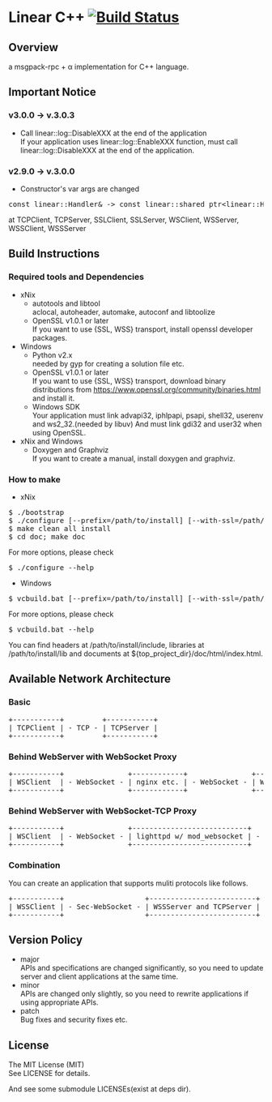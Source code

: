 # Linear C++ [![Build Status](https://travis-ci.org/linear-rpc/linear-cpp.svg?branch=master)](https://travis-ci.org/linear-rpc/linear-cpp)

## Overview

a msgpack-rpc + α implementation for C++ language.

## Important Notice
### v3.0.0 -> v.3.0.3
* Call linear::log::DisableXXX at the end of the application<br>
If your application uses linear::log::EnableXXX function, must call linear::log::DisableXXX at the end of the application. 

### v2.9.0 -> v.3.0.0
* Constructor's var args are changed<br>
<pre class="fragment">
const linear::Handler& -&gt; const linear::shared_ptr&lt;linear::Handler&gt;&
</pre>
at TCPClient, TCPServer, SSLClient, SSLServer, WSClient, WSServer, WSSClient, WSSServer

## Build Instructions
### Required tools and Dependencies
* xNix
  * autotools and libtool<br>
    aclocal, autoheader, automake, autoconf and libtoolize
  * OpenSSL v1.0.1 or later<br>
    If you want to use {SSL, WSS} transport,
    install openssl developer packages.
* Windows
  * Python v2.x<br>
    needed by gyp for creating a solution file etc.<br>
  * OpenSSL v1.0.1 or later<br>
    If you want to use {SSL, WSS} transport,
    download binary distributions from https://www.openssl.org/community/binaries.html and install it.<br>
  * Windows SDK<br>
    Your application must link advapi32, iphlpapi, psapi, shell32, userenv and ws2_32.(needed by libuv)
    And must link gdi32 and user32 when using OpenSSL.
* xNix and Windows
  * Doxygen and Graphviz<br>
    If you want to create a manual, install doxygen and graphviz.

### How to make
* xNix<br>
<pre class="fragment">
$ ./bootstrap
$ ./configure [--prefix=/path/to/install] [--with-ssl=/path/to/OpenSSL]
$ make clean all install
$ cd doc; make doc
</pre>
For more options, please check
<pre class="fragment">
$ ./configure --help
</pre>
* Windows<br>
<pre class="fragment">
$ vcbuild.bat [--prefix=/path/to/install] [--with-ssl=/path/to/OpenSSL] [shared]
</pre>
For more options, please check
<pre class="fragment">
$ vcbuild.bat --help
</pre>
You can find headers at /path/to/install/include,
libraries at /path/to/install/lib
and documents at ${top\_project\_dir}/doc/html/index.html.<br>

## Available Network Architecture
### Basic
<pre class="fragment">
+-----------+         +-----------+
| TCPClient | - TCP - | TCPServer |
+-----------+         +-----------+
</pre>

### Behind WebServer with WebSocket Proxy
<pre class="fragment">
+-----------+               +------------+               +----------+
| WSClient  | - WebSocket - | nginx etc. | - WebSocket - | WSServer |
+-----------+               +------------+               +----------+
</pre>

### Behind WebServer with WebSocket-TCP Proxy
<pre class="fragment">
+-----------+               +---------------------------+         +-----------+
| WSClient  | - WebSocket - | lighttpd w/ mod_websocket | - TCP - | TCPServer |
+-----------+               +---------------------------+         +-----------+
</pre>

### Combination
You can create an application that supports muliti protocols like follows.
<pre class="fragment">
+-----------+                   +-------------------------+         +-----------+
| WSSClient | - Sec-WebSocket - | WSSServer and TCPServer | - TCP - | TCPClient |
+-----------+                   +-------------------------+         +-----------+
</pre>

## Version Policy
* major<br>
  APIs and specifications are changed significantly,
  so you need to update server and client applications at the same time.
* minor<br>
  APIs are changed only slightly,
  so you need to rewrite applications if using appropriate APIs.
* patch<br>
  Bug fixes and security fixes etc.

## License
The MIT License (MIT)  
See LICENSE for details.  

And see some submodule LICENSEs(exist at deps dir).
